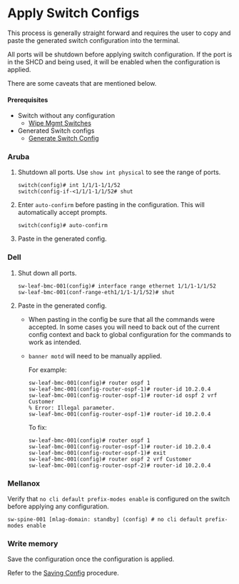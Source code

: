 # Apply Switch Configs

This process is generally straight forward and requires the user to copy and paste the generated switch configuration into the terminal.

All ports will be shutdown before applying switch configuration. If the port is in the SHCD and being used, it will be enabled when the configuration is applied.

There are some caveats that are mentioned below.

#### Prerequisites 

- Switch without any configuration
    - [Wipe Mgmt Switches](wipe_mgmt_switches.md)
- Generated Switch configs
    - [Generate Switch Config](generate_switch_configs.md)

### Aruba

1. Shutdown all ports. Use `show int physical` to see the range of ports.

    ```
    switch(config)# int 1/1/1-1/1/52
    switch(config-if-<1/1/1-1/1/52# shut
    ```

1. Enter `auto-confirm` before pasting in the configuration. This will automatically accept prompts.

    ```
    switch(config)# auto-confirm
    ```

1. Paste in the generated config.


### Dell

1. Shut down all ports.

    ```
    sw-leaf-bmc-001(config)# interface range ethernet 1/1/1-1/1/52
    sw-leaf-bmc-001(conf-range-eth1/1/1-1/1/52)# shut
    ```

1. Paste in the generated config.

    - When pasting in the config be sure that all the commands were accepted.  In some cases you will need to back out of the current config context and back to global configuration for the commands to work as intended.
    - `banner motd` will need to be manually applied.
      
      For example:
      
      ```
      sw-leaf-bmc-001(config)# router ospf 1
      sw-leaf-bmc-001(config-router-ospf-1)# router-id 10.2.0.4
      sw-leaf-bmc-001(config-router-ospf-1)# router-id ospf 2 vrf Customer
      % Error: Illegal parameter.
      sw-leaf-bmc-001(config-router-ospf-1)# router-id 10.2.0.4
      ```
      
      To fix:
      
      ```
      sw-leaf-bmc-001(config)# router ospf 1
      sw-leaf-bmc-001(config-router-ospf-1)# router-id 10.2.0.4
      sw-leaf-bmc-001(config-router-ospf-1)# exit
      sw-leaf-bmc-001(config)# router ospf 2 vrf Customer
      sw-leaf-bmc-001(config-router-ospf-2)# router-id 10.2.0.4
      ```

### Mellanox

Verify that `no cli default prefix-modes enable` is configured on the switch before applying any configuration.

```
sw-spine-001 [mlag-domain: standby] (config) # no cli default prefix-modes enable
```

### Write memory

Save the configuration once the configuration is applied.

Refer to the [Saving Config](saving_config.md) procedure.
